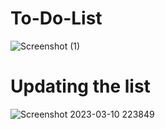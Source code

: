 # To-Do-List

![Screenshot (1)](https://user-images.githubusercontent.com/95047638/224391494-d1ab18dc-7ff4-4775-b10a-2f6d8cdde609.png)

# Updating the list

![Screenshot 2023-03-10 223849](https://user-images.githubusercontent.com/95047638/224391940-d28998fd-82d3-4bc3-9d70-f03124402c8b.png)

